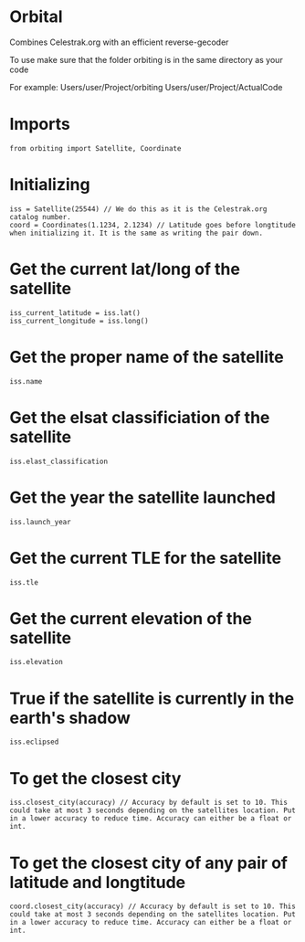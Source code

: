 # Orbital
Combines Celestrak.org with an efficient reverse-gecoder


To use make sure that the folder orbiting is in the same directory as your code

For example:
    Users/user/Project/orbiting
    Users/user/Project/ActualCode
    
# Imports
    from orbiting import Satellite, Coordinate
 
# Initializing 
    iss = Satellite(25544) // We do this as it is the Celestrak.org catalog number.
    coord = Coordinates(1.1234, 2.1234) // Latitude goes before longtitude when initializing it. It is the same as writing the pair down.
  
# Get the current lat/long of the satellite
    iss_current_latitude = iss.lat()
    iss_current_longitude = iss.long()
    
# Get the proper name of the satellite
    iss.name
    
# Get the elsat classificiation of the satellite
    iss.elast_classification
    
# Get the year the satellite launched
    iss.launch_year
    
# Get the current TLE for the satellite
    iss.tle
    
# Get the current elevation of the satellite
    iss.elevation
    
# True if the satellite is currently in the earth's shadow
    iss.eclipsed
    
# To get the closest city
    iss.closest_city(accuracy) // Accuracy by default is set to 10. This could take at most 3 seconds depending on the satellites location. Put in a lower accuracy to reduce time. Accuracy can either be a float or int.
    
# To get the closest city of any pair of latitude and longtitude
    coord.closest_city(accuracy) // Accuracy by default is set to 10. This could take at most 3 seconds depending on the satellites location. Put in a lower accuracy to reduce time. Accuracy can either be a float or int.
  
    
    
   
